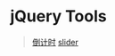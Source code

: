 # jQuery Tools 

> [倒计时](https://github.com/objectivehtml/FlipClock#flipclockjs)
> [slider](https://github.com/stevenwanderski/bxslider-4)